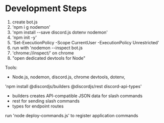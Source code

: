 # Development Steps
1. create bot.js
2. 'npm i g nodemon'
3. 'npm install --save discord.js dotenv nodemon'
4. 'npm init -y'
5. 'Set-ExecutionPolicy -Scope CurrentUser -ExecutionPolicy Unrestricted'
6. run with 'nodemon --inspect bot.js
7. 'chrome://inspect/' on chrome
8. "open dedicated devtools for Node"


Tools:
- Node.js, nodemon, discord.js, chrome devtools, dotenv, 


'npm install @discordjs/builders @discordjs/rest discord-api-types'
- builders creates API-compatible JSON data for slash commands
- rest for sending slash commands
- types for endpoint routes

run 'node deploy-commands.js' to register application commands